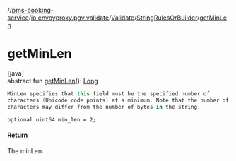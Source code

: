 //[pms-booking-service](../../../../index.md)/[io.envoyproxy.pgv.validate](../../index.md)/[Validate](../index.md)/[StringRulesOrBuilder](index.md)/[getMinLen](get-min-len.md)

# getMinLen

[java]\
abstract fun [getMinLen](get-min-len.md)(): [Long](https://kotlinlang.org/api/core/kotlin-stdlib/kotlin/-long/index.html)

```kotlin
MinLen specifies that this field must be the specified number of
characters (Unicode code points) at a minimum. Note that the number of
characters may differ from the number of bytes in the string.

```
`optional uint64 min_len = 2;`

#### Return

The minLen.
